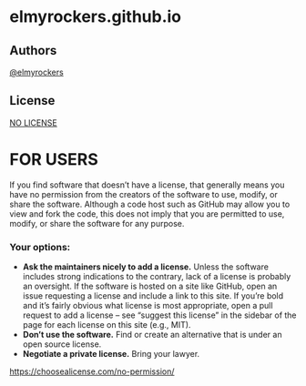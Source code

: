 # elmyrockers.github.io

## Authors

[@elmyrockers](https://www.github.com/elmyrockers)


## License

[NO LICENSE](https://choosealicense.com/licenses/no-permission/)


# FOR USERS
If you find software that doesn’t have a license, that generally means you have no permission from the creators of the software to use, modify, or share the software. Although a code host such as GitHub may allow you to view and fork the code, this does not imply that you are permitted to use, modify, or share the software for any purpose.

### Your options:
- **Ask the maintainers nicely to add a license.** Unless the software includes strong indications to the contrary, lack of a license is probably an oversight. If the software is hosted on a site like GitHub, open an issue requesting a license and include a link to this site. If you’re bold and it’s fairly obvious what license is most appropriate, open a pull request to add a license – see “suggest this license” in the sidebar of the page for each license on this site (e.g., MIT).
- **Don’t use the software.** Find or create an alternative that is under an open source license.
- **Negotiate a private license.** Bring your lawyer.

https://choosealicense.com/no-permission/
